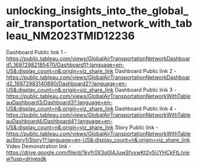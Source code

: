 # unlocking_insights_into_the_global_air_transportation_network_with_tableau_NM2023TMID12236
Dashboard Public link 1 - https://public.tableau.com/views/GlobalAirTransportationNetworkDashboard1_16972982185470/Dashboard1?:language=en-US&:display_count=n&:origin=viz_share_link
Dashboard Public link 2 - https://public.tableau.com/views/GlobalAirTransportationNetworkDashboard2_16972983140890/Dashboard2?:language=en-US&:display_count=n&:origin=viz_share_link
Dashboard Public link 3 - https://public.tableau.com/views/GlobalAirTransportationNetworkWithTableauDashboard3/Dashboard3?:language=en-US&:display_count=n&:origin=viz_share_link
Dashboard Public link 4 - https://public.tableau.com/views/GlobalAirTransportationNetworkWithTableauDashboard4/Dashboard4?:language=en-US&:display_count=n&:origin=viz_share_link
Story Public link - https://public.tableau.com/views/GlobalAirTransportationNetworkWithTableauStory1/Story1?:language=en-US&:display_count=n&:origin=viz_share_link
Video Demonstration link - https://drive.google.com/file/d/1kyfr0X3q0I4JuwSfvxwKt2y5UYHCkFtL/view?usp=drivesdk
